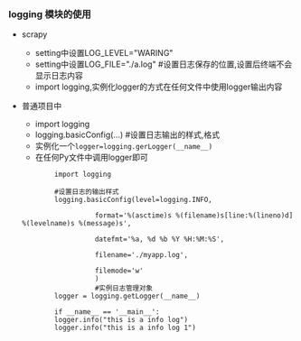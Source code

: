 ### logging 模块的使用
- scrapy

  - setting中设置LOG_LEVEL="WARING"
  - setting中设置LOG_FILE="./a.log"    #设置日志保存的位置,设置后终端不会显示日志内容
  - import logging,实例化logger的方式在任何文件中使用logger输出内容


- 普通项目中
  - import logging
  - logging.basicConfig(...)   #设置日志输出的样式,格式
  - 实例化一个`logger=logging.gerLogger(__name__)`
  - 在任何Py文件中调用logger即可
  ```
          import logging

          #设置日志的输出样式
          logging.basicConfig(level=logging.INFO,

                    format='%(asctime)s %(filename)s[line:%(lineno)d] %(levelname)s %(message)s',

                    datefmt='%a, %d %b %Y %H:%M:%S',

                    filename='./myapp.log',

                    filemode='w'
                    )
                    #实例日志管理对象
          logger = logging.getLogger(__name__)

          if __name__ == '__main__':
          logger.info("this is a info log")
          logger.info("this is a info log 1")
  ```
